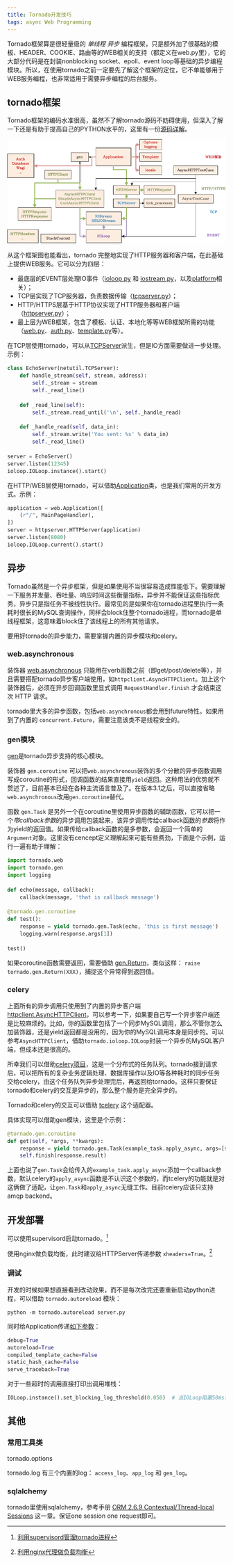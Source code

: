 ```yaml
---
title: Tornado开发技巧
tags: async Web Programming
---
```



Tornado框架算是很轻量级的 *单线程* *异步* 编程框架，只是额外加了很基础的模板、HEADER、COOKIE、路由等的WEB相关的支持（都定义在web.py里），它的大部分代码是在封装nonblocking socket、epoll、event loop等基础的异步编程模块。所以，在使用tornado之前一定要先了解这个框架的定位，它不单能够用于WEB服务编程，也非常适用于需要异步编程的后台服务。

## tornado框架

Tornado框架的编码水准很高，虽然不了解tornado源码不妨碍使用，但深入了解一下还是有助于提高自己的PYTHON水平的，这里有一份[源码详解](http://www.nowamagic.net/academy/detail/13321030)。

![](/assets/blog-images/tornado_arch.png)

从这个框架图也能看出，tornado 完整地实现了HTTP服务器和客户端，在此基础上提供WEB服务。它可以分为四层：

- 最底层的EVENT层处理IO事件（[ioloop.py](https://github.com/tornadoweb/tornado/tree/master/tornado/ioloop.py) 和 [iostream.py](https://github.com/tornadoweb/tornado/tree/master/tornado/iostream.py)，以及[platform](https://github.com/tornadoweb/tornado/tree/master/tornado/platform)相关）；
- TCP层实现了TCP服务器，负责数据传输（[tcpserver.py](https://github.com/tornadoweb/tornado/tree/master/tornado/tcpserver.py)）；
- HTTP/HTTPS层基于HTTP协议实现了HTTP服务器和客户端（[httpserver.py](https://github.com/tornadoweb/tornado/tree/master/tornado/httpserver.py)）；
- 最上层为WEB框架，包含了模板、认证、本地化等等WEB框架所需的功能（[web.py](https://github.com/tornadoweb/tornado/tree/master/tornado/web.py)、[auth.py](https://github.com/tornadoweb/tornado/tree/master/tornado/auth.py)、[template.py](https://github.com/tornadoweb/tornado/tree/master/tornado/template.py)等）。

在TCP层使用tornado，可以从[TCPServer](http://tornado.readthedocs.org/en/latest/tcpserver.html#tornado.tcpserver.TCPServer)派生，但是IO方面需要做进一步处理。示例：

```python
class EchoServer(netutil.TCPServer):
    def handle_stream(self, stream, address):
        self._stream = stream
        self._read_line()

    def _read_line(self):
        self._stream.read_until('\n', self._handle_read)

    def _handle_read(self, data_in):
        self._stream.write('You sent: %s' % data_in)
        self._read_line()

server = EchoServer()
server.listen(12345)
ioloop.IOLoop.instance().start()
```

在HTTP/WEB层使用tornado，可以借助[Application](http://tornado.readthedocs.org/en/latest/web.html#tornado.web.Application)类，也是我们常用的开发方式。示例：

```python
application = web.Application([
    (r"/", MainPageHandler),
])
server = httpserver.HTTPServer(application)
server.listen(8080)
ioloop.IOLoop.current().start()
```

## 异步

Tornado虽然是一个异步框架，但是如果使用不当很容易造成性能低下。需要理解一下服务并发量、吞吐量、响应时间这些衡量指标，异步并不能保证这些指标优秀，异步只是指任务不被线性执行。最常见的是如果你在tornado进程里执行一条耗时很长的MySQL查询操作，同样会block住整个tornado进程，而tornado是单线程框架，这意味着block住了该线程上的所有其他请求。

要用好tornado的异步能力，需要掌握内置的异步模块和celery。

### web.asynchronous

装饰器 [web.asynchronous](http://www.tornadoweb.org/en/stable/web.html#tornado.web.asynchronous) 只能用在verb函数之前（即get/post/delete等），并且需要搭配tornado异步客户端使用，如`httpclient.AsyncHTTPClient`。加上这个装饰器后，必须在异步回调函数里显式调用 `RequestHandler.finish` 才会结束这次 HTTP 请求。

tornado里大多的异步函数，包括`web.asynchronous`都会用到future特性。如果用到了内置的 `concurrent.Future`，需要注意该类不是线程安全的。

### gen模块

[gen](http://www.tornadoweb.org/en/stable/gen.html)是tornado异步支持的核心模块。

装饰器 `gen.coroutine` 可以把`web.asynchronous`装饰的多个分散的异步函数调用写成coroutine的形式，回调函数的结果直接用`yield`返回。这种用法的优势就不赘述了，目前基本已经在各种主流语言普及了。在版本3.1之后，可以直接省略`web.asynchronous`改用`gen.coroutine`替代。

函数 `gen.Task` 是另外一个在coroutine里使用异步函数的辅助函数，它可以把一个*带callback参数*的异步调用包装起来，该异步调用传给callback函数的*参数*将作为yield的返回值。如果传给callback函数的是多参数，会返回一个简单的`Argument`对象。这里没有cencept定义理解起来可能有些费劲，下面是个示例，运行一遍有助于理解：

```python
import tornado.web
import tornado.gen
import logging

def echo(message, callback):
    callback(message, 'that is callback message')

@tornado.gen.coroutine
def test():
    response = yield tornado.gen.Task(echo, 'this is first message')
    logging.warn(response.args[1])

test()
```

如果coroutine函数需要返回，需要借助 [gen.Return](http://www.tornadoweb.org/en/stable/gen.html#tornado.gen.Return)，类似这样： `raise tornado.gen.Return(XXX)`，捕捉这个异常得到返回值。

### celery

上面所有的异步调用只使用到了内置的异步客户端[httpclient.AsyncHTTPClient](https://github.com/facebook/tornado/blob/master/tornado/httpclient.py)，可以参考一下，如果要自己写一个异步客户端还是比较麻烦的。比如，你的函数里包括了一个同步MySQL调用，那么不管你怎么加装饰器，还是yield返回都是没用的，因为你的MySQL调用本身是同步的。可以参考`AsyncHTTPClient`，借助`tornado.ioloop.IOLoop`封装一个异步的MySQL客户端，但成本还是很高的。

所幸我们可以借助[celery项目](http://www.celeryproject.org)，这是一个分布式的任务队列。tornado接到请求后，可以把所有的复杂业务逻辑处理、数据库操作以及IO等各种耗时的同步任务交给celery，由这个任务队列异步处理完后，再返回给tornado。这样只要保证tornado和celery的交互是异步的，那么整个服务是完全异步的。

Tornado和celery的交互可以借助 [tcelery](https://github.com/mher/tornado-celery/) 这个适配器。

具体实现可以借助gen模块，这里是个示例：

```python
@tornado.gen.coroutine
def get(self, *args, **kwargs):
    response = yield tornado.gen.Task(example_task.apply_async, args=[self.request.arguments])
    self.finish(response.result)
```

上面也说了`gen.Task`会给传入的`example_task.apply_async`添加一个callback参数，默认celery的`apply_async`函数是不认识这个参数的，而tcelery的功能就是对这俩做了适配，让`gen.Task`和`apply_async`无缝工作。目前tcelery应该只支持amqp backend。

## 开发部署

可以使用supervisord启动tornado。[^supervisord]

使用nginx做负载均衡，此时建议给HTTPServer传递参数 `xheaders=True`。[^nginx]

### 调试

开发的时候如果想直接看到改动效果，而不是每次改完还要重新启动python进程，可以借助 `tornado.autoreload` 模块：

    python -m tornado.autoreload server.py

同时给Application传递[如下参数](http://tornado.readthedocs.org/en/latest/guide/running.html#debug-mode-and-automatic-reloading)：

```python
debug=True
autoreload=True
compiled_template_cache=False
static_hash_cache=False
serve_traceback=True
```

对于一些超时的调用直接打印出调用堆栈：

```python
IOLoop.instance().set_blocking_log_threshold(0.050)  # 当IOLoop阻塞50ms会打印调用栈
```

## 其他
### 常用工具类

tornado.options

tornado.log  有三个内置的log： `access_log`、`app_log` 和 `gen_log`。

### sqlalchemy

tornado里使用sqlalchemy，参考手册 [ORM 2.6.9 Contextual/Thread-local Sessions](http://docs.sqlalchemy.org/en/latest/orm/contextual.html) 这一章。保证one session one request即可。


[^supervisord]: [利用supervisord管理tornado进程](https://gist.github.com/didip/802561)

[^nginx]: [利用nginx代理做负载均衡](http://tornado.readthedocs.org/en/latest/guide/running.html#running-behind-a-load-balancer)
